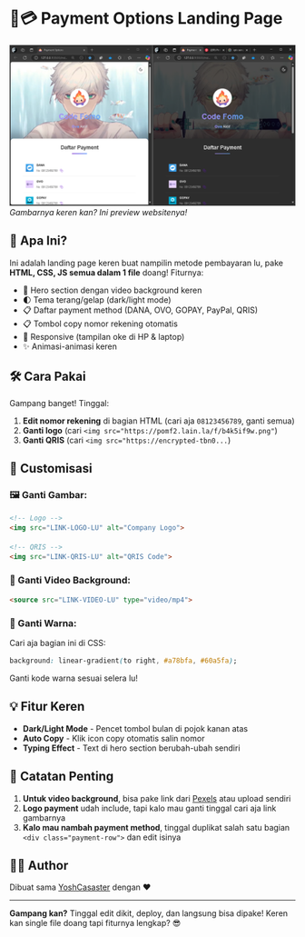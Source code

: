 # 📱💳 Payment Options Landing Page

![Preview Website](https://github.com/YoshCasaster/Web-payment-list/blob/master/webnya.png?raw=true)  
*Gambarnya keren kan? Ini preview websitenya!*

## 🚀 Apa Ini?

Ini adalah landing page keren buat nampilin metode pembayaran lu, pake **HTML, CSS, JS semua dalam 1 file** doang! Fiturnya:

- 🎥 Hero section dengan video background keren
- 🌓 Tema terang/gelap (dark/light mode)
- 📋 Daftar payment method (DANA, OVO, GOPAY, PayPal, QRIS)
- 📋 Tombol copy nomor rekening otomatis
- 📱 Responsive (tampilan oke di HP & laptop)
- ✨ Animasi-animasi keren

## 🛠 Cara Pakai

Gampang banget! Tinggal:

1. **Edit nomor rekening** di bagian HTML (cari aja `08123456789`, ganti semua)
2. **Ganti logo** (cari `<img src="https://pomf2.lain.la/f/b4k5if9w.png"`)
3. **Ganti QRIS** (cari `<img src="https://encrypted-tbn0...`)

## 🎨 Customisasi

### 🖼 Ganti Gambar:
```html
<!-- Logo -->
<img src="LINK-LOGO-LU" alt="Company Logo">

<!-- QRIS -->
<img src="LINK-QRIS-LU" alt="QRIS Code">
```

### 🎥 Ganti Video Background:
```html
<source src="LINK-VIDEO-LU" type="video/mp4">
```

### 🌈 Ganti Warna:
Cari aja bagian ini di CSS:
```css
background: linear-gradient(to right, #a78bfa, #60a5fa);
```
Ganti kode warna sesuai selera lu!

## 💡 Fitur Keren

- **Dark/Light Mode** - Pencet tombol bulan di pojok kanan atas
- **Auto Copy** - Klik icon copy otomatis salin nomor
- **Typing Effect** - Text di hero section berubah-ubah sendiri

## 📝 Catatan Penting

1. **Untuk video background**, bisa pake link dari [Pexels](https://www.pexels.com/) atau upload sendiri
2. **Logo payment** udah include, tapi kalo mau ganti tinggal cari aja link gambarnya
3. **Kalo mau nambah payment method**, tinggal duplikat salah satu bagian `<div class="payment-row">` dan edit isinya

## 👨‍💻 Author

Dibuat sama [YoshCasaster](https://github.com/YoshCasaster) dengan ❤️

---

**Gampang kan?** Tinggal edit dikit, deploy, dan langsung bisa dipake! Keren kan single file doang tapi fiturnya lengkap? 😎